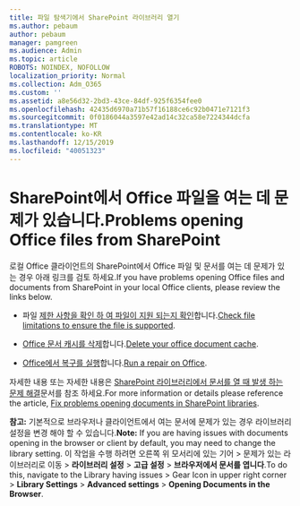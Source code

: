 ```yaml
---
title: 파일 탐색기에서 SharePoint 라이브러리 열기
ms.author: pebaum
author: pebaum
manager: pamgreen
ms.audience: Admin
ms.topic: article
ROBOTS: NOINDEX, NOFOLLOW
localization_priority: Normal
ms.collection: Adm_O365
ms.custom: ''
ms.assetid: a8e56d32-2bd3-43ce-84df-925f6354fee0
ms.openlocfilehash: 42435d6970a71b57f16188ce6c92b0471e7121f3
ms.sourcegitcommit: 0f0186044a3597e42ad14c32ca58e7224344dcfa
ms.translationtype: MT
ms.contentlocale: ko-KR
ms.lasthandoff: 12/15/2019
ms.locfileid: "40051323"
---
```

# <a name="problems-opening-office-files-from-sharepoint"></a><span data-ttu-id="589fa-102">SharePoint에서 Office 파일을 여는 데 문제가 있습니다.</span><span class="sxs-lookup"><span data-stu-id="589fa-102">Problems opening Office files from SharePoint</span></span>

<span data-ttu-id="589fa-103">로컬 Office 클라이언트의 SharePoint에서 Office 파일 및 문서를 여는 데 문제가 있는 경우 아래 링크를 검토 하세요.</span><span class="sxs-lookup"><span data-stu-id="589fa-103">If you have problems opening Office files and documents from SharePoint in your local Office clients, please review the links below.</span></span> 

- <span data-ttu-id="589fa-104">파일 [제한 사항을 확인 하 여 파일이 지원 되는지 확인](https://support.office.com/article/Invalid-file-names-and-file-types-in-OneDrive-OneDrive-for-Business-and-SharePoint-64883a5d-228e-48f5-b3d2-eb39e07630fa)합니다.</span><span class="sxs-lookup"><span data-stu-id="589fa-104">[Check file limitations to ensure the file is supported](https://support.office.com/article/Invalid-file-names-and-file-types-in-OneDrive-OneDrive-for-Business-and-SharePoint-64883a5d-228e-48f5-b3d2-eb39e07630fa).</span></span>

- <span data-ttu-id="589fa-105">[Office 문서 캐시를 삭제](https://support.office.com/article/Delete-your-Office-Document-Cache-b1d3765e-d71b-4bb8-99ca-acd22c42995d)합니다.</span><span class="sxs-lookup"><span data-stu-id="589fa-105">[Delete your office document cache](https://support.office.com/article/Delete-your-Office-Document-Cache-b1d3765e-d71b-4bb8-99ca-acd22c42995d).</span></span>

- <span data-ttu-id="589fa-106">[Office에서 복구를 실행](https://support.office.com/Article/Repair-an-Office-application-7821d4b6-7c1d-4205-aa0e-a6b40c5bb88b)합니다.</span><span class="sxs-lookup"><span data-stu-id="589fa-106">[Run a repair on Office](https://support.office.com/Article/Repair-an-Office-application-7821d4b6-7c1d-4205-aa0e-a6b40c5bb88b).</span></span>

<span data-ttu-id="589fa-107">자세한 내용 또는 자세한 내용은 [SharePoint 라이브러리에서 문서를 열 때 발생 하는 문제 해결](https://support.office.com/article/Fix-problems-opening-documents-in-SharePoint-libraries-31329FA1-4AD0-47FC-95D8-BB0C5B12A536)문서를 참조 하세요.</span><span class="sxs-lookup"><span data-stu-id="589fa-107">For more information or details please reference the article, [Fix problems opening documents in SharePoint libraries](https://support.office.com/article/Fix-problems-opening-documents-in-SharePoint-libraries-31329FA1-4AD0-47FC-95D8-BB0C5B12A536).</span></span>

<span data-ttu-id="589fa-108">**참고:** 기본적으로 브라우저나 클라이언트에서 여는 문서에 문제가 있는 경우 라이브러리 설정을 변경 해야 할 수 있습니다.</span><span class="sxs-lookup"><span data-stu-id="589fa-108">**Note:** If you are having issues with documents opening in the browser or client by default, you may need to change the library setting.</span></span> <span data-ttu-id="589fa-109">이 작업을 수행 하려면 오른쪽 위 모서리에 있는 기어 > 문제가 있는 라이브러리로 이동 > **라이브러리 설정** >  **고급 설정** > **브라우저에서 문서를 엽니다**.</span><span class="sxs-lookup"><span data-stu-id="589fa-109">To do this, navigate to the Library having issues > Gear Icon in upper right corner > **Library Settings** >  **Advanced settings** > **Opening Documents in the Browser**.</span></span>

